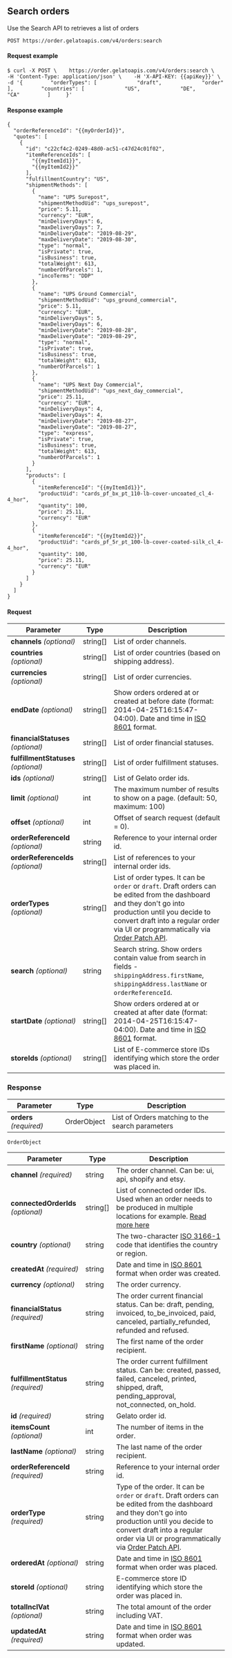 ## Search orders

Use the Search API to retrieves a list of orders

`POST https://order.gelatoapis.com/v4/orders:search`

#### Request example

```
$ curl -X POST \    https://order.gelatoapis.com/v4/orders:search \    -H 'Content-Type: application/json' \    -H 'X-API-KEY: {{apiKey}}' \    -d '{         "orderTypes": [             "draft",             "order"         ],         "countries": [             "US",             "DE",             "CA"         ]     }'
```

#### Response example

```
{
  "orderReferenceId": "{{myOrderId}}",
  "quotes": [
    {
      "id": "c22cf4c2-0249-48d0-ac51-c47d24c01f02",
      "itemReferenceIds": [
        "{{myItemId1}}",
        "{{myItemId2}}"
      ],
      "fulfillmentCountry": "US",
      "shipmentMethods": [
        {
          "name": "UPS Surepost",
          "shipmentMethodUid": "ups_surepost",
          "price": 5.11,
          "currency": "EUR",
          "minDeliveryDays": 6,
          "maxDeliveryDays": 7,
          "minDeliveryDate": "2019-08-29",
          "maxDeliveryDate": "2019-08-30",
          "type": "normal",
          "isPrivate": true,
          "isBusiness": true,
          "totalWeight": 613,
          "numberOfParcels": 1,
          "incoTerms": "DDP"
        },
        {
          "name": "UPS Ground Commercial",
          "shipmentMethodUid": "ups_ground_commercial",
          "price": 5.11,
          "currency": "EUR",
          "minDeliveryDays": 5,
          "maxDeliveryDays": 6,
          "minDeliveryDate": "2019-08-28",
          "maxDeliveryDate": "2019-08-29",
          "type": "normal",
          "isPrivate": true,
          "isBusiness": true,
          "totalWeight": 613,
          "numberOfParcels": 1
        },
        {
          "name": "UPS Next Day Commercial",
          "shipmentMethodUid": "ups_next_day_commercial",
          "price": 25.11,
          "currency": "EUR",
          "minDeliveryDays": 4,
          "maxDeliveryDays": 4,
          "minDeliveryDate": "2019-08-27",
          "maxDeliveryDate": "2019-08-27",
          "type": "express",
          "isPrivate": true,
          "isBusiness": true,
          "totalWeight": 613,
          "numberOfParcels": 1
        }
      ],
      "products": [
        {
          "itemReferenceId": "{{myItemId1}}",
          "productUid": "cards_pf_bx_pt_110-lb-cover-uncoated_cl_4-4_hor",
          "quantity": 100,
          "price": 25.11,
          "currency": "EUR"
        },
        {
          "itemReferenceId": "{{myItemId2}}",
          "productUid": "cards_pf_5r_pt_100-lb-cover-coated-silk_cl_4-4_hor",
          "quantity": 100,
          "price": 25.11,
          "currency": "EUR"
        }
      ]
    }
  ]
}
```

#### Request

| Parameter | Type | Description |
| --- | --- | --- |
| **channels** _(optional)_ | string\[\] | List of order channels. |
| **countries** _(optional)_ | string\[\] | List of order countries (based on shipping address). |
| **currencies** _(optional)_ | string\[\] | List of order currencies. |
| **endDate** _(optional)_ | string\[\] | Show orders ordered at or created at before date (format: 2014-04-25T16:15:47-04:00). Date and time in [ISO 8601](https://en.wikipedia.org/wiki/ISO_8601) format. |
| **financialStatuses** _(optional)_ | string\[\] | List of order financial statuses. |
| **fulfillmentStatuses** _(optional)_ | string\[\] | List of order fulfillment statuses. |
| **ids** _(optional)_ | string\[\] | List of Gelato order ids. |
| **limit** _(optional)_ | int | The maximum number of results to show on a page. (default: 50, maximum: 100) |
| **offset** _(optional)_ | int | Offset of search request (default = 0). |
| **orderReferenceId** _(optional)_ | string | Reference to your internal order id. |
| **orderReferenceIds** _(optional)_ | string\[\] | List of references to your internal order ids. |
| **orderTypes** _(optional)_ | string\[\] | List of order types. It can be `order` or `draft`. Draft orders can be edited from the dashboard and they don't go into production until you decide to convert draft into a regular order via UI or programmatically via [Order Patch API](https://dashboard.gelato.com/docs/orders/v4/search/#patch). |
| **search** _(optional)_ | string | Search string. Show orders contain value from search in fields - `shippingAddress.firstName`, `shippingAddress.lastName` or `orderReferenceId`. |
| **startDate** _(optional)_ | string\[\] | Show orders ordered at or created at after date (format: 2014-04-25T16:15:47-04:00). Date and time in [ISO 8601](https://en.wikipedia.org/wiki/ISO_8601) format. |
| **storeIds** _(optional)_ | string\[\] | List of E-commerce store IDs identifying which store the order was placed in. |

### Response

| Parameter | Type | Description |
| --- | --- | --- |
| **orders** _(required)_ | OrderObject | List of Orders matching to the search parameters |

`OrderObject`

| Parameter | Type | Description |
| --- | --- | --- |
| **channel** _(required)_ | string | The order channel. Can be: ui, api, shopify and etsy. |
| **connectedOrderIds** _(optional)_ | string\[\] | List of connected order IDs. Used when an order needs to be produced in multiple locations for example. [Read more here](https://dashboard.gelato.com/docs/orders/order_details/) |
| **country** _(optional)_ | string | The two-character [ISO 3166-1](https://en.wikipedia.org/wiki/ISO_3166-1_alpha-2) code that identifies the country or region. |
| **createdAt** _(required)_ | string | Date and time in [ISO 8601](https://en.wikipedia.org/wiki/ISO_8601) format when order was created. |
| **currency** _(optional)_ | string | The order currency. |
| **financialStatus** _(required)_ | string | The order current financial status. Can be: draft, pending, invoiced, to\_be\_invoiced, paid, canceled, partially\_refunded, refunded and refused. |
| **firstName** _(optional)_ | string | The first name of the order recipient. |
| **fulfillmentStatus** _(required)_ | string | The order current fulfillment status. Can be: created, passed, failed, canceled, printed, shipped, draft, pending\_approval, not\_connected, on\_hold. |
| **id** _(required)_ | string | Gelato order id. |
| **itemsCount** _(optional)_ | int | The number of items in the order. |
| **lastName** _(optional)_ | string | The last name of the order recipient. |
| **orderReferenceId** _(required)_ | string | Reference to your internal order id. |
| **orderType** _(required)_ | string | Type of the order. It can be `order` or `draft`. Draft orders can be edited from the dashboard and they don't go into production until you decide to convert draft into a regular order via UI or programmatically via [Order Patch API](https://dashboard.gelato.com/docs/orders/v4/search/#patch). |
| **orderedAt** _(optional)_ | string | Date and time in [ISO 8601](https://en.wikipedia.org/wiki/ISO_8601) format when order was placed. |
| **storeId** _(optional)_ | string | E-commerce store ID identifying which store the order was placed in. |
| **totalInclVat** _(optional)_ | string | The total amount of the order including VAT. |
| **updatedAt** _(required)_ | string | Date and time in [ISO 8601](https://en.wikipedia.org/wiki/ISO_8601) format when order was updated. |
